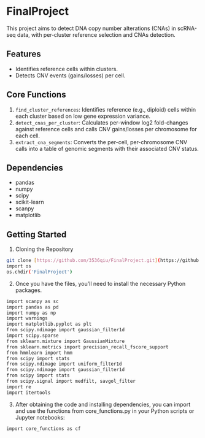 # FinalProject
This project aims to detect DNA copy number alterations (CNAs) in scRNA-seq data, with per‑cluster reference selection and CNAs detection.
## Features
-   Identifies reference cells within clusters.
-   Detects CNV events (gains/losses) per cell.
## Core Functions
1.  `find_cluster_references`: Identifies reference (e.g., diploid) cells within each cluster based on low gene expression variance.
2.  `detect_cnas_per_cluster`: Calculates per-window log2 fold-changes against reference cells and calls CNV gains/losses per chromosome for each cell.
3.  `extract_cna_segments`: Converts the per-cell, per-chromosome CNV calls into a table of genomic segments with their associated CNV status.
## Dependencies
-   pandas
-   numpy
-   scipy
-   scikit-learn
-   scanpy
-   matplotlib
## Getting Started

1. Cloning the Repository

```bash
git clone [https://github.com/3536qiu/FinalProject.git](https://github.com/3536qiu/FinalProject.git)
import os
os.chdir('FinalProject')
```
2. Once you have the files, you'll need to install the necessary Python packages.
```bash
import scanpy as sc
import pandas as pd
import numpy as np
import warnings
import matplotlib.pyplot as plt
from scipy.ndimage import gaussian_filter1d
import scipy.sparse
from sklearn.mixture import GaussianMixture
from sklearn.metrics import precision_recall_fscore_support
from hmmlearn import hmm
from scipy import stats
from scipy.ndimage import uniform_filter1d
from scipy.ndimage import gaussian_filter1d
from scipy import stats
from scipy.signal import medfilt, savgol_filter
import re
import itertools
```
3. After obtaining the code and installing dependencies, you can import and use the functions from core_functions.py in your Python scripts or Jupyter notebooks:
```bash
import core_functions as cf
```




